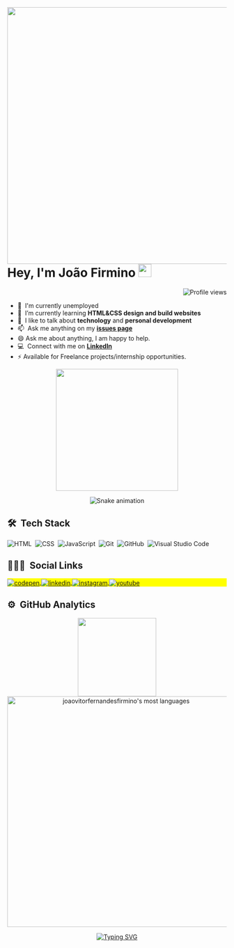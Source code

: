 
<img align="right" height="590em" src="https://raw.githubusercontent.com/gist/JoaoVitorFernandesFirmino/9fb8fc52a48f33890036a8d7fb4aeee2/raw/f47e077aedd7ed15907fed9340a781a878e5d8d5/cardfirmino.svg">
<h1 align="left"> Hey, I'm João Firmino <img src="https://raw.githubusercontent.com/kaueMarques/kaueMarques/master/hi.gif" width="30px"></h1>
<p align="right"> <img src="https://komarev.com/ghpvc/?username=joaovitorfernandesfirmino&color=red" alt="Profile views" /> </p>


- :office: &nbsp;I'm currently unemployed
- :seedling: &nbsp;I’m currently learning **HTML&CSS design and build websites**
- :speech_balloon: &nbsp;I like to talk about **technology** and **personal development**
- :mailbox: &nbsp;Ask me anything on my **[issues page]**
- :smile: Ask me about anything, I am happy to help.
- :computer: &nbsp;Connect with me on **[LinkedIn]**
- :zap: Available for Freelance projects/internship opportunities.
  
<p align="center"> <img src="https://camo.githubusercontent.com/c066184ef21cd4315d9287d73ef5f62fcf0dad2ef18b9faf07e73e3e153360fe/68747470733a2f2f6d65646961302e67697068792e636f6d2f6d656469612f4b444470634b6967626646706e656a5a73362f67697068792e6769663f6369643d65636630356534376f793666347a6a73386731716f6979737463353663753772397462386131666537366530356f7479267269643d67697068792e676966" width="280px" data-canonical-src="https://media0.giphy.com/media/KDDpcKigbfFpnejZs6/giphy.gif?cid=ecf05e47oy6f4zjs8g1qoiystc56cu7r9tb8a1fe76e05oty&amp;rid=giphy.gif" style="max-width: 100%;"> <p>



<p align="center"> <img src="https://github.com/joaovitorfernandesfirmino/joaovitorfernandesfirmino/raw/output/github-contribution-grid-snake.svg" alt="Snake animation" style="max-width: 100%;"> <p>

  
    
## 🛠 &nbsp;Tech Stack
![HTML](https://img.shields.io/badge/-HTML-05122A?style=flat&logo=HTML5)&nbsp;
![CSS](https://img.shields.io/badge/-CSS-05122A?style=flat&logo=CSS3&logoColor=1572B6)&nbsp;
![JavaScript](https://img.shields.io/badge/-JavaScript-05122A?style=flat&logo=javascript)&nbsp;
![Git](https://img.shields.io/badge/-Git-05122A?style=flat&logo=git)&nbsp;
![GitHub](https://img.shields.io/badge/-GitHub-05122A?style=flat&logo=github)&nbsp;
![Visual Studio Code](https://img.shields.io/badge/-Visual%20Studio%20Code-05122A?style=flat&logo=visual-studio-code&logoColor=007ACC)&nbsp;
 ##


## 👨🏽‍🦲 &nbsp;Social Links


<p align="left" style="background:yellow">
<a href="https://codepen.io/joaovitorfernandesfirmino" target="_blank">
  <img align="center" src="https://img.shields.io/badge/-joaovitorfernandesfirmino-05122A?style=flat&logo=codepen" alt="codepen"/>
</a>

<a href="https://br.linkedin.com/in/joaovitorfernandesfirmino" target="_blank">
  <img align="center" src="https://img.shields.io/badge/-joaovitorfernandesfirmino-05122A?style=flat&logo=linkedin" alt="linkedin"/>
</a>
<a href="https://www.instagram.com/joao.fernandeez/" target="_blank">
 <img align="center" src="https://img.shields.io/badge/-joao.fernandeez-05122A?style=flat&logo=instagram" alt="instagram"/>
</a>
<a href="https://www.youtube.com/channel/UC0qM6HOWGgpbQggNF_rPb8g" target="_blank">
 <img align="center" src="https://img.shields.io/badge/-estudomania-05122A?style=flat&logo=youtube" alt="youtube"/>
</a>
</p>

 ##
 ## ⚙️ &nbsp;GitHub Analytics
  <div align="center">
  <a href="https://github.com/joaovitorfernandesfirmino">
  <img height="180em" src="https://github-readme-stats.vercel.app/api?username=joaovitorfernandesfirmino&show_icons=true&theme=midnight-purple&include_all_commits=true&count_private=true"/>
   <img width="530em" src="https://github-readme-stats.vercel.app/api/top-langs/?username=joaovitorfernandesfirmino&layout=compact&theme=vision-friendly-dark" alt="joaovitorfernandesfirmino's most languages"/>
  
   </DIV>
  
  <!-- links -->
[issues page]: https://github.com/joaovitorfernandesfirmino/joaovitorfernandesfirmino/issues "Joao/issues"
[linkedin]: https://br.linkedin.com/in/joaovitorfernandesfirmino "João Firmino LinkedIn"
  
 <p align="center">  <img src="https://camo.githubusercontent.com/c3c5eff43fcd6abd7931fe1bbaddac8ae990cf96713572d3a7828879607f1ff2/68747470733a2f2f726561646d652d747970696e672d7376672e6865726f6b756170702e636f6d2f3f6c696e65733d5468616e6b732b466f722b5669736974696e6721212663656e7465723d7472756526636f6c6f723d253232464630303030253232" alt="Typing SVG" data-canonical-src="https://readme-typing-svg.herokuapp.com/?lines=Thanks+For+Visiting!!&amp;center=true&amp;color=%22FF0000%22" style="max-width: 100%;"> <p>



  


  


